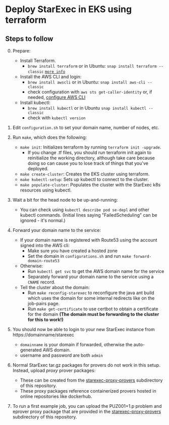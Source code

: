 # Deploy StarExec in EKS using terraform

## Steps to follow
0. Prepare:
    - Install Terraform.
        - `brew install terraform` or in Ubuntu: 
           `snap install terraform --classic` [`more info`](https://askubuntu.com/questions/983351/how-to-install-terraform-in-ubuntu)
    - Install the AWS CLI and login:
        - `brew install awscli` or in Ubuntu: `snap install aws-cli --classic`
        - check configuration with `aws sts get-caller-identity` or, if needed, 
          [configure AWS CLI](https://docs.aws.amazon.com/cli/latest/userguide/cli-chap-configure.html)
    - Install kubectl:
        - `brew install kubectl` or in Ubuntu `snap install kubectl --classic`
        - check with `kubectl version`

1. Edit `configuration.sh` to set your domain name, number of nodes, etc.

2. Run ```make```, which does the following:
    - ```make init```: Initializes terraform by running ```terraform init -upgrade```.
        - If you change .tf files, you should run terraform init again to reinitialize the 
          working directory, although take care because doing so can cause you to lose track 
          of things that you've deployed.
    - ```make create-cluster```: Creates the EKS cluster using terraform.
    - ```make kubectl-setup```: Sets up kubectl to connect to the cluster.
    - ```make populate-cluster```: Populates the cluster with the StarExec k8s resources using 
      kubectl.

3. Wait a bit for the head node to be up-and-running:
   - You can check using ```kubectl describe pod se-depl``` and other kubectl commands.
     (Initial lines saying "FailedScheduling" can be ignored - it's normal.)

4. Forward your domain name to the service:
    - If your domain name is registered with Route53 using the account signed into the AWS cli: 
      * Make sure you have created a hosted zone
      * Set the domain in ```configurations.sh``` and run ```make forward-domain-route53```
    - Otherwise: 
      * Run ```kubectl get svc``` to get the AWS domain name for the service
      * Separately forward your domain name to the service using a `CNAME` record.
    - Tell the cluster about the domain:
      * Run ```make reconfig-starexec``` to reconfigure the java ant build which uses the 
        domain for some internal redirects like on the job-pairs page.
      * Run ```make get-certificate``` to use certbot to obtain a certificate for the domain 
        **(The domain must be forwarding to the cluster for this to work!)**

5. You should now be able to login to your new StarExec instance from https://domainname/starexec
    - ```domainname``` is your domain if forwarded, otherwise the auto-generated AWS domain.
    - username and password are both `admin`

6. Normal StarExec tar.gz packages for provers do not work in this setup.
   Instead, upload <i>proxy</i> prover packages:
   - These can be created from the 
     <a href="https://github.com/StarExecMiami/starexec-ARC/tree/master/starexec-proxy-provers/README.md">starexec-proxy-provers</a>
     subdirectory of this repository.
   - These proxy packages reference containerized provers hosted in online repositories like 
     dockerhub.

7. To run a first example job, you can upload the PUZ001+1.p problem and eprover proxy package 
   that are provided in the 
   <a href="https://github.com/StarExecMiami/starexec-ARC/tree/master/starexec-proxy-provers">
   starexec-proxy-provers</a> subdirectory of this repository.
